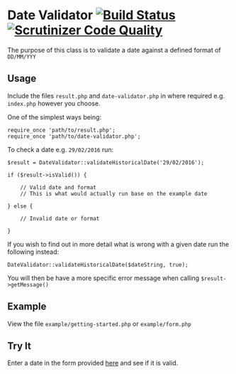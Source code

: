 # Date Validator [![Build Status](https://scrutinizer-ci.com/g/alexanderholman/date-validator/badges/build.png?b=master)](https://scrutinizer-ci.com/g/alexanderholman/date-validator/build-status/master) [![Scrutinizer Code Quality](https://scrutinizer-ci.com/g/alexanderholman/date-validator/badges/quality-score.png?b=master)](https://scrutinizer-ci.com/g/alexanderholman/date-validator/?branch=master)
The purpose of this class is to validate a date against a defined format of `DD/MM/YYY`

## Usage
Include the files `result.php` and `date-validator.php` in where required e.g. `index.php` however you choose.

One of the simplest ways being:
```
require_once 'path/to/result.php';
require_once 'path/to/date-validator.php';
```

To check a date e.g. `29/02/2016` run:
```
$result = DateValidator::validateHistoricalDate('29/02/2016');

if ($result->isValid()) {

    // Valid date and format
    // This is what would actually run base on the example date

} else {
    
    // Invalid date or format
    
}
```

If you wish to find out in more detail what is wrong with a given date run the following instead:
```
DateValidator::validateHistoricalDate($dateString, true);
```

You will then be have a more specific error message when calling `$result->getMessage()`

## Example
View the file `example/getting-started.php` or `example/form.php`

## Try It
Enter a date in the form provided [here](http://holman.org.uk/date-validator/example/form.php) and see if it is valid.